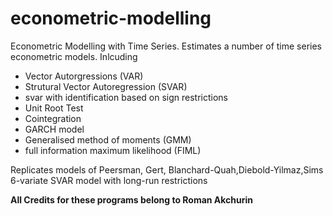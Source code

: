 # econometric-modelling
Econometric Modelling with Time Series. Estimates a number of time series econometric models. Inlcuding 

- Vector Autorgressions (VAR)
- Strutural Vector Autoregression (SVAR)
- svar with identification based on sign restrictions
- Unit Root Test
- Cointegration
- GARCH model
- Generalised method of moments (GMM)
- full information maximum likelihood (FIML)

Replicates models of Peersman, Gert, Blanchard-Quah,Diebold-Yilmaz,Sims 6-variate SVAR model with long-run restrictions


**All Credits for these programs belong to Roman Akchurin**
